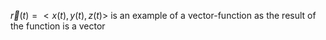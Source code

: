 $\vec{r}(t)=<x(t), y(t), z(t)>$ is an example of a vector-function as the result of the function is a vector

